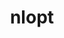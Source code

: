 ---
title: "nlopt"
layout: cache
categories: [package, develop]
meta: {"versions": ["2.7.0"], "compilers": ["cce@=15.0.1", "gcc@=11.1.0"], "oss": ["rhel8", "ubuntu20.04"], "platforms": ["linux"], "targets": ["ppc64le", "x86_64_v3", "zen4"], "stacks": ["e4s", "e4s-cray-rhel", "e4s-power", "root"], "num_specs": 27, "num_specs_by_stack": {"root": 27, "e4s-cray-rhel": 9, "e4s-power": 9, "e4s": 9}}
spec_details: [{"hash": "vla4tyyevnc2d7edz7dvzuchovh3f4dy", "compiler": "cce@=15.0.1", "versions": ["2.7.0"], "os": "rhel8", "platform": "linux", "target": "zen4", "variants": ["build_system=cmake", "build_type=Release", "~cxx", "generator=make", "~guile", "~ipo", "~matlab", "~octave", "+python", "+shared"], "stacks": ["root", "e4s-cray-rhel"], "size": "-", "tarball": "https://binaries.spack.io/develop/build_cache/linux-rhel8-zen4/cce-15.0.1/nlopt-2.7.0/linux-rhel8-zen4-cce-15.0.1-nlopt-2.7.0-vla4tyyevnc2d7edz7dvzuchovh3f4dy.spack"}, {"hash": "bkumfz54ctascsvvrmy3b6cbcmob565m", "compiler": "cce@=15.0.1", "versions": ["2.7.0"], "os": "rhel8", "platform": "linux", "target": "zen4", "variants": ["build_system=cmake", "build_type=Release", "~cxx", "generator=make", "~guile", "~ipo", "~matlab", "~octave", "+python", "+shared"], "stacks": ["root", "e4s-cray-rhel"], "size": "-", "tarball": "https://binaries.spack.io/develop/build_cache/linux-rhel8-zen4/cce-15.0.1/nlopt-2.7.0/linux-rhel8-zen4-cce-15.0.1-nlopt-2.7.0-bkumfz54ctascsvvrmy3b6cbcmob565m.spack"}, {"hash": "7cg3vd26qyjpxrfnlgn5dl2cubtj4bwx", "compiler": "cce@=15.0.1", "versions": ["2.7.0"], "os": "rhel8", "platform": "linux", "target": "zen4", "variants": ["build_system=cmake", "build_type=Release", "~cxx", "generator=make", "~guile", "~ipo", "~matlab", "~octave", "+python", "+shared"], "stacks": ["root", "e4s-cray-rhel"], "size": "-", "tarball": "https://binaries.spack.io/develop/build_cache/linux-rhel8-zen4/cce-15.0.1/nlopt-2.7.0/linux-rhel8-zen4-cce-15.0.1-nlopt-2.7.0-7cg3vd26qyjpxrfnlgn5dl2cubtj4bwx.spack"}, {"hash": "x7shnqkyghls2yu23x2vuf5c5ocdl55k", "compiler": "cce@=15.0.1", "versions": ["2.7.0"], "os": "rhel8", "platform": "linux", "target": "zen4", "variants": ["build_system=cmake", "build_type=Release", "~cxx", "generator=make", "~guile", "~ipo", "~matlab", "~octave", "+python", "+shared"], "stacks": ["root", "e4s-cray-rhel"], "size": "-", "tarball": "https://binaries.spack.io/develop/build_cache/linux-rhel8-zen4/cce-15.0.1/nlopt-2.7.0/linux-rhel8-zen4-cce-15.0.1-nlopt-2.7.0-x7shnqkyghls2yu23x2vuf5c5ocdl55k.spack"}, {"hash": "52esniik3rg6ielv67xv3sycrrzhxfkl", "compiler": "cce@=15.0.1", "versions": ["2.7.0"], "os": "rhel8", "platform": "linux", "target": "zen4", "variants": ["build_system=cmake", "build_type=Release", "~cxx", "generator=make", "~guile", "~ipo", "~matlab", "~octave", "+python", "+shared"], "stacks": ["root", "e4s-cray-rhel"], "size": "-", "tarball": "https://binaries.spack.io/develop/build_cache/linux-rhel8-zen4/cce-15.0.1/nlopt-2.7.0/linux-rhel8-zen4-cce-15.0.1-nlopt-2.7.0-52esniik3rg6ielv67xv3sycrrzhxfkl.spack"}, {"hash": "t42itptczvfg24nl5gegmhacplulmx75", "compiler": "cce@=15.0.1", "versions": ["2.7.0"], "os": "rhel8", "platform": "linux", "target": "zen4", "variants": ["build_system=cmake", "build_type=Release", "~cxx", "generator=make", "~guile", "~ipo", "~matlab", "~octave", "+python", "+shared"], "stacks": ["root", "e4s-cray-rhel"], "size": "-", "tarball": "https://binaries.spack.io/develop/build_cache/linux-rhel8-zen4/cce-15.0.1/nlopt-2.7.0/linux-rhel8-zen4-cce-15.0.1-nlopt-2.7.0-t42itptczvfg24nl5gegmhacplulmx75.spack"}, {"hash": "tvlcwz5q3nm4bbvmkrczqhs4pkpthkit", "compiler": "cce@=15.0.1", "versions": ["2.7.0"], "os": "rhel8", "platform": "linux", "target": "zen4", "variants": ["build_system=cmake", "build_type=Release", "~cxx", "generator=make", "~guile", "~ipo", "~matlab", "~octave", "+python", "+shared"], "stacks": ["root", "e4s-cray-rhel"], "size": "-", "tarball": "https://binaries.spack.io/develop/build_cache/linux-rhel8-zen4/cce-15.0.1/nlopt-2.7.0/linux-rhel8-zen4-cce-15.0.1-nlopt-2.7.0-tvlcwz5q3nm4bbvmkrczqhs4pkpthkit.spack"}, {"hash": "vtbdver732zrnplocy27ms5lqx5kfa4p", "compiler": "cce@=15.0.1", "versions": ["2.7.0"], "os": "rhel8", "platform": "linux", "target": "zen4", "variants": ["build_system=cmake", "build_type=Release", "~cxx", "generator=make", "~guile", "~ipo", "~matlab", "~octave", "+python", "+shared"], "stacks": ["root", "e4s-cray-rhel"], "size": "-", "tarball": "https://binaries.spack.io/develop/build_cache/linux-rhel8-zen4/cce-15.0.1/nlopt-2.7.0/linux-rhel8-zen4-cce-15.0.1-nlopt-2.7.0-vtbdver732zrnplocy27ms5lqx5kfa4p.spack"}, {"hash": "bbblfqpfggygelnbtxdt6ygc3u7mlb7f", "compiler": "cce@=15.0.1", "versions": ["2.7.0"], "os": "rhel8", "platform": "linux", "target": "zen4", "variants": ["build_system=cmake", "build_type=Release", "~cxx", "generator=make", "~guile", "~ipo", "~matlab", "~octave", "+python", "+shared"], "stacks": ["root", "e4s-cray-rhel"], "size": "-", "tarball": "https://binaries.spack.io/develop/build_cache/linux-rhel8-zen4/cce-15.0.1/nlopt-2.7.0/linux-rhel8-zen4-cce-15.0.1-nlopt-2.7.0-bbblfqpfggygelnbtxdt6ygc3u7mlb7f.spack"}, {"hash": "shyq4gaemag3k72wtkyuubuyifzhzfev", "compiler": "gcc@=11.1.0", "versions": ["2.7.0"], "os": "ubuntu20.04", "platform": "linux", "target": "ppc64le", "variants": ["build_system=cmake", "build_type=Release", "~cxx", "generator=make", "~guile", "~ipo", "~matlab", "~octave", "+python", "+shared"], "stacks": ["root", "e4s-power"], "size": "-", "tarball": "https://binaries.spack.io/develop/build_cache/linux-ubuntu20.04-ppc64le/gcc-11.1.0/nlopt-2.7.0/linux-ubuntu20.04-ppc64le-gcc-11.1.0-nlopt-2.7.0-shyq4gaemag3k72wtkyuubuyifzhzfev.spack"}, {"hash": "pxlwfssh3c6ansh4me46vvzi43v5clkp", "compiler": "gcc@=11.1.0", "versions": ["2.7.0"], "os": "ubuntu20.04", "platform": "linux", "target": "ppc64le", "variants": ["build_system=cmake", "build_type=Release", "~cxx", "generator=make", "~guile", "~ipo", "~matlab", "~octave", "+python", "+shared"], "stacks": ["root", "e4s-power"], "size": "-", "tarball": "https://binaries.spack.io/develop/build_cache/linux-ubuntu20.04-ppc64le/gcc-11.1.0/nlopt-2.7.0/linux-ubuntu20.04-ppc64le-gcc-11.1.0-nlopt-2.7.0-pxlwfssh3c6ansh4me46vvzi43v5clkp.spack"}, {"hash": "fitsv72zamdbcc5u6hnntwfuct4lddrp", "compiler": "gcc@=11.1.0", "versions": ["2.7.0"], "os": "ubuntu20.04", "platform": "linux", "target": "ppc64le", "variants": ["build_system=cmake", "build_type=Release", "~cxx", "generator=make", "~guile", "~ipo", "~matlab", "~octave", "+python", "+shared"], "stacks": ["root", "e4s-power"], "size": "-", "tarball": "https://binaries.spack.io/develop/build_cache/linux-ubuntu20.04-ppc64le/gcc-11.1.0/nlopt-2.7.0/linux-ubuntu20.04-ppc64le-gcc-11.1.0-nlopt-2.7.0-fitsv72zamdbcc5u6hnntwfuct4lddrp.spack"}, {"hash": "pbq555crwyclrdgzv2cf6iilho4a5ju3", "compiler": "gcc@=11.1.0", "versions": ["2.7.0"], "os": "ubuntu20.04", "platform": "linux", "target": "ppc64le", "variants": ["build_system=cmake", "build_type=Release", "~cxx", "generator=make", "~guile", "~ipo", "~matlab", "~octave", "+python", "+shared"], "stacks": ["root", "e4s-power"], "size": "-", "tarball": "https://binaries.spack.io/develop/build_cache/linux-ubuntu20.04-ppc64le/gcc-11.1.0/nlopt-2.7.0/linux-ubuntu20.04-ppc64le-gcc-11.1.0-nlopt-2.7.0-pbq555crwyclrdgzv2cf6iilho4a5ju3.spack"}, {"hash": "trpbwsiwhbx6wxkiingpreailm5xsihd", "compiler": "gcc@=11.1.0", "versions": ["2.7.0"], "os": "ubuntu20.04", "platform": "linux", "target": "ppc64le", "variants": ["build_system=cmake", "build_type=Release", "~cxx", "generator=make", "~guile", "~ipo", "~matlab", "~octave", "+python", "+shared"], "stacks": ["root", "e4s-power"], "size": "-", "tarball": "https://binaries.spack.io/develop/build_cache/linux-ubuntu20.04-ppc64le/gcc-11.1.0/nlopt-2.7.0/linux-ubuntu20.04-ppc64le-gcc-11.1.0-nlopt-2.7.0-trpbwsiwhbx6wxkiingpreailm5xsihd.spack"}, {"hash": "lij5zol4t2ufemz4tij4pnb7qqus6eae", "compiler": "gcc@=11.1.0", "versions": ["2.7.0"], "os": "ubuntu20.04", "platform": "linux", "target": "ppc64le", "variants": ["build_system=cmake", "build_type=Release", "~cxx", "generator=make", "~guile", "~ipo", "~matlab", "~octave", "+python", "+shared"], "stacks": ["root", "e4s-power"], "size": "-", "tarball": "https://binaries.spack.io/develop/build_cache/linux-ubuntu20.04-ppc64le/gcc-11.1.0/nlopt-2.7.0/linux-ubuntu20.04-ppc64le-gcc-11.1.0-nlopt-2.7.0-lij5zol4t2ufemz4tij4pnb7qqus6eae.spack"}, {"hash": "poaj4pczy5xq7ha6rpdjqeyhk2i7db23", "compiler": "gcc@=11.1.0", "versions": ["2.7.0"], "os": "ubuntu20.04", "platform": "linux", "target": "ppc64le", "variants": ["build_system=cmake", "build_type=Release", "~cxx", "generator=make", "~guile", "~ipo", "~matlab", "~octave", "+python", "+shared"], "stacks": ["root", "e4s-power"], "size": "-", "tarball": "https://binaries.spack.io/develop/build_cache/linux-ubuntu20.04-ppc64le/gcc-11.1.0/nlopt-2.7.0/linux-ubuntu20.04-ppc64le-gcc-11.1.0-nlopt-2.7.0-poaj4pczy5xq7ha6rpdjqeyhk2i7db23.spack"}, {"hash": "4nkzzf3louzjanvauxivbibftticox4m", "compiler": "gcc@=11.1.0", "versions": ["2.7.0"], "os": "ubuntu20.04", "platform": "linux", "target": "ppc64le", "variants": ["build_system=cmake", "build_type=Release", "~cxx", "generator=make", "~guile", "~ipo", "~matlab", "~octave", "+python", "+shared"], "stacks": ["root", "e4s-power"], "size": "-", "tarball": "https://binaries.spack.io/develop/build_cache/linux-ubuntu20.04-ppc64le/gcc-11.1.0/nlopt-2.7.0/linux-ubuntu20.04-ppc64le-gcc-11.1.0-nlopt-2.7.0-4nkzzf3louzjanvauxivbibftticox4m.spack"}, {"hash": "l5oxlzewmso7tapwwcnpl5zowfe76oz2", "compiler": "gcc@=11.1.0", "versions": ["2.7.0"], "os": "ubuntu20.04", "platform": "linux", "target": "ppc64le", "variants": ["build_system=cmake", "build_type=Release", "~cxx", "generator=make", "~guile", "~ipo", "~matlab", "~octave", "+python", "+shared"], "stacks": ["root", "e4s-power"], "size": "-", "tarball": "https://binaries.spack.io/develop/build_cache/linux-ubuntu20.04-ppc64le/gcc-11.1.0/nlopt-2.7.0/linux-ubuntu20.04-ppc64le-gcc-11.1.0-nlopt-2.7.0-l5oxlzewmso7tapwwcnpl5zowfe76oz2.spack"}, {"hash": "s5hohpx6ity2pmydzv37wsylh7qgboyh", "compiler": "gcc@=11.1.0", "versions": ["2.7.0"], "os": "ubuntu20.04", "platform": "linux", "target": "x86_64_v3", "variants": ["build_system=cmake", "build_type=Release", "~cxx", "generator=make", "~guile", "~ipo", "~matlab", "~octave", "+python", "+shared"], "stacks": ["e4s", "root"], "size": "-", "tarball": "https://binaries.spack.io/develop/build_cache/linux-ubuntu20.04-x86_64_v3/gcc-11.1.0/nlopt-2.7.0/linux-ubuntu20.04-x86_64_v3-gcc-11.1.0-nlopt-2.7.0-s5hohpx6ity2pmydzv37wsylh7qgboyh.spack"}, {"hash": "ej2t2iu4egxf32svzaotqzzyeb7dncly", "compiler": "gcc@=11.1.0", "versions": ["2.7.0"], "os": "ubuntu20.04", "platform": "linux", "target": "x86_64_v3", "variants": ["build_system=cmake", "build_type=Release", "~cxx", "generator=make", "~guile", "~ipo", "~matlab", "~octave", "+python", "+shared"], "stacks": ["e4s", "root"], "size": "-", "tarball": "https://binaries.spack.io/develop/build_cache/linux-ubuntu20.04-x86_64_v3/gcc-11.1.0/nlopt-2.7.0/linux-ubuntu20.04-x86_64_v3-gcc-11.1.0-nlopt-2.7.0-ej2t2iu4egxf32svzaotqzzyeb7dncly.spack"}, {"hash": "a5ioamuwiolrcm5ofcmptpdtmis3z2op", "compiler": "gcc@=11.1.0", "versions": ["2.7.0"], "os": "ubuntu20.04", "platform": "linux", "target": "x86_64_v3", "variants": ["build_system=cmake", "build_type=Release", "~cxx", "generator=make", "~guile", "~ipo", "~matlab", "~octave", "+python", "+shared"], "stacks": ["e4s", "root"], "size": "-", "tarball": "https://binaries.spack.io/develop/build_cache/linux-ubuntu20.04-x86_64_v3/gcc-11.1.0/nlopt-2.7.0/linux-ubuntu20.04-x86_64_v3-gcc-11.1.0-nlopt-2.7.0-a5ioamuwiolrcm5ofcmptpdtmis3z2op.spack"}, {"hash": "6chui47lyenulzmwmphj4lqcfko2sd7d", "compiler": "gcc@=11.1.0", "versions": ["2.7.0"], "os": "ubuntu20.04", "platform": "linux", "target": "x86_64_v3", "variants": ["build_system=cmake", "build_type=Release", "~cxx", "generator=make", "~guile", "~ipo", "~matlab", "~octave", "+python", "+shared"], "stacks": ["e4s", "root"], "size": "-", "tarball": "https://binaries.spack.io/develop/build_cache/linux-ubuntu20.04-x86_64_v3/gcc-11.1.0/nlopt-2.7.0/linux-ubuntu20.04-x86_64_v3-gcc-11.1.0-nlopt-2.7.0-6chui47lyenulzmwmphj4lqcfko2sd7d.spack"}, {"hash": "a6x4mq4ng6wqbidik3vss3khlraco5nj", "compiler": "gcc@=11.1.0", "versions": ["2.7.0"], "os": "ubuntu20.04", "platform": "linux", "target": "x86_64_v3", "variants": ["build_system=cmake", "build_type=Release", "~cxx", "generator=make", "~guile", "~ipo", "~matlab", "~octave", "+python", "+shared"], "stacks": ["e4s", "root"], "size": "-", "tarball": "https://binaries.spack.io/develop/build_cache/linux-ubuntu20.04-x86_64_v3/gcc-11.1.0/nlopt-2.7.0/linux-ubuntu20.04-x86_64_v3-gcc-11.1.0-nlopt-2.7.0-a6x4mq4ng6wqbidik3vss3khlraco5nj.spack"}, {"hash": "hgoaxcpbpwf7neqjy2h4laa4zx36h3k6", "compiler": "gcc@=11.1.0", "versions": ["2.7.0"], "os": "ubuntu20.04", "platform": "linux", "target": "x86_64_v3", "variants": ["build_system=cmake", "build_type=Release", "~cxx", "generator=make", "~guile", "~ipo", "~matlab", "~octave", "+python", "+shared"], "stacks": ["e4s", "root"], "size": "-", "tarball": "https://binaries.spack.io/develop/build_cache/linux-ubuntu20.04-x86_64_v3/gcc-11.1.0/nlopt-2.7.0/linux-ubuntu20.04-x86_64_v3-gcc-11.1.0-nlopt-2.7.0-hgoaxcpbpwf7neqjy2h4laa4zx36h3k6.spack"}, {"hash": "rfh66igw7737dfmqv5u2zwf35qmoonbe", "compiler": "gcc@=11.1.0", "versions": ["2.7.0"], "os": "ubuntu20.04", "platform": "linux", "target": "x86_64_v3", "variants": ["build_system=cmake", "build_type=Release", "~cxx", "generator=make", "~guile", "~ipo", "~matlab", "~octave", "+python", "+shared"], "stacks": ["e4s", "root"], "size": "-", "tarball": "https://binaries.spack.io/develop/build_cache/linux-ubuntu20.04-x86_64_v3/gcc-11.1.0/nlopt-2.7.0/linux-ubuntu20.04-x86_64_v3-gcc-11.1.0-nlopt-2.7.0-rfh66igw7737dfmqv5u2zwf35qmoonbe.spack"}, {"hash": "igaiidh7razu7ilaa52kk7te7pph2jid", "compiler": "gcc@=11.1.0", "versions": ["2.7.0"], "os": "ubuntu20.04", "platform": "linux", "target": "x86_64_v3", "variants": ["build_system=cmake", "build_type=Release", "~cxx", "generator=make", "~guile", "~ipo", "~matlab", "~octave", "+python", "+shared"], "stacks": ["e4s", "root"], "size": "-", "tarball": "https://binaries.spack.io/develop/build_cache/linux-ubuntu20.04-x86_64_v3/gcc-11.1.0/nlopt-2.7.0/linux-ubuntu20.04-x86_64_v3-gcc-11.1.0-nlopt-2.7.0-igaiidh7razu7ilaa52kk7te7pph2jid.spack"}, {"hash": "krcy443fwcv55l7vtawhe5qxxlxth43x", "compiler": "gcc@=11.1.0", "versions": ["2.7.0"], "os": "ubuntu20.04", "platform": "linux", "target": "x86_64_v3", "variants": ["build_system=cmake", "build_type=Release", "~cxx", "generator=make", "~guile", "~ipo", "~matlab", "~octave", "+python", "+shared"], "stacks": ["e4s", "root"], "size": "-", "tarball": "https://binaries.spack.io/develop/build_cache/linux-ubuntu20.04-x86_64_v3/gcc-11.1.0/nlopt-2.7.0/linux-ubuntu20.04-x86_64_v3-gcc-11.1.0-nlopt-2.7.0-krcy443fwcv55l7vtawhe5qxxlxth43x.spack"}]
---